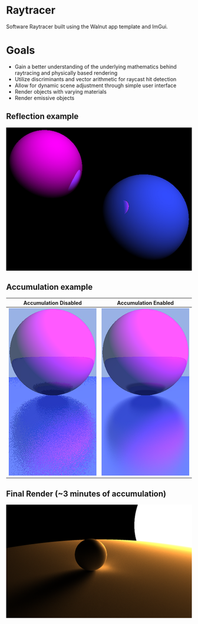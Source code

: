 # Raytracer
Software Raytracer built using the Walnut app template and ImGui.

# Goals
- Gain a better understanding of the underlying mathematics behind raytracing and physically based rendering
- Utilize discriminants and vector arithmetic for raycast hit detection
- Allow for dynamic scene adjustment through simple user interface
- Render objects with varying materials
- Render emissive objects

## Reflection example
![reflectionexample](https://github.com/TMarwah/Raytracer/blob/master/Documentation/reflection_exampled(FIXED).png)

## Accumulation example
Accumulation Disabled           |  Accumulation Enabled
:-------------------------:|:-------------------------:
![](https://github.com/TMarwah/Raytracer/blob/master/Documentation/pre_accumulation_render_fixed.png) |  ![](https://github.com/TMarwah/Raytracer/blob/master/Documentation/post_accumulation_render.png)

## Final Render (~3 minutes of accumulation)
![](https://github.com/TMarwah/Raytracer/blob/master/Documentation/final_render.png)
